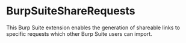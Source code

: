 # BurpSuiteShareRequests
This Burp Suite extension enables the generation of shareable links to specific requests which other Burp Suite users can import.
